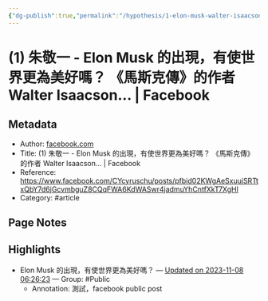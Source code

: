 ```yaml
---
{"dg-publish":true,"permalink":"/hypothesis/1-elon-musk-walter-isaacson-facebook/","noteIcon":"2"}
---
```



# (1) 朱敬一 - Elon Musk 的出現，有使世界更為美好嗎？ 《馬斯克傳》的作者 Walter Isaacson... | Facebook

## Metadata
- Author: [facebook.com]()
- Title: (1) 朱敬一 - Elon Musk 的出現，有使世界更為美好嗎？ 《馬斯克傳》的作者 Walter Isaacson... | Facebook
- Reference: https://www.facebook.com/CYcyruschu/posts/pfbid02KWgAeSxuujSRTtxQbY7d6jGcvmbguZ8CQqFWA6KdWASwr4jadmuYhCntfXkT7XgHl
- Category: #article

## Page Notes
## Highlights
- Elon Musk 的出現，有使世界更為美好嗎？ — [Updated on 2023-11-08 06:26:23](https://hyp.is/mZGFTn5CEe6IxQem0mVWFQ/www.facebook.com/CYcyruschu/posts/pfbid02KWgAeSxuujSRTtxQbY7d6jGcvmbguZ8CQqFWA6KdWASwr4jadmuYhCntfXkT7XgHl) — Group: #Public
    - Annotation: 測試，facebook public post



